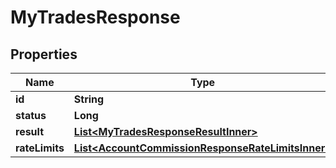

# MyTradesResponse


## Properties

| Name | Type | Description | Notes |
|------------ | ------------- | ------------- | -------------|
|**id** | **String** |  |  [optional] |
|**status** | **Long** |  |  [optional] |
|**result** | [**List&lt;MyTradesResponseResultInner&gt;**](MyTradesResponseResultInner.md) |  |  [optional] |
|**rateLimits** | [**List&lt;AccountCommissionResponseRateLimitsInner&gt;**](AccountCommissionResponseRateLimitsInner.md) |  |  [optional] |



